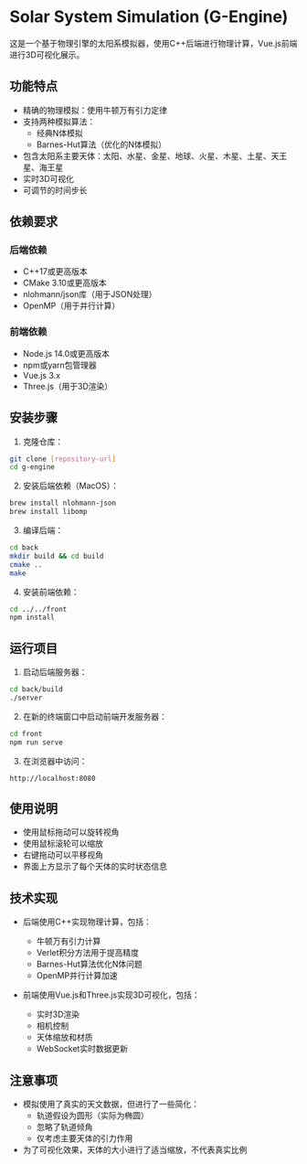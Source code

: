 # Solar System Simulation (G-Engine)

这是一个基于物理引擎的太阳系模拟器，使用C++后端进行物理计算，Vue.js前端进行3D可视化展示。

## 功能特点

- 精确的物理模拟：使用牛顿万有引力定律
- 支持两种模拟算法：
  - 经典N体模拟
  - Barnes-Hut算法（优化的N体模拟）
- 包含太阳系主要天体：太阳、水星、金星、地球、火星、木星、土星、天王星、海王星
- 实时3D可视化
- 可调节的时间步长

## 依赖要求

### 后端依赖
- C++17或更高版本
- CMake 3.10或更高版本
- nlohmann/json库（用于JSON处理）
- OpenMP（用于并行计算）

### 前端依赖
- Node.js 14.0或更高版本
- npm或yarn包管理器
- Vue.js 3.x
- Three.js（用于3D渲染）

## 安装步骤

1. 克隆仓库：
```bash
git clone [repository-url]
cd g-engine
```

2. 安装后端依赖（MacOS）：
```bash
brew install nlohmann-json
brew install libomp
```

3. 编译后端：
```bash
cd back
mkdir build && cd build
cmake ..
make
```

4. 安装前端依赖：
```bash
cd ../../front
npm install
```

## 运行项目

1. 启动后端服务器：
```bash
cd back/build
./server
```

2. 在新的终端窗口中启动前端开发服务器：
```bash
cd front
npm run serve
```

3. 在浏览器中访问：
```
http://localhost:8080
```

## 使用说明

- 使用鼠标拖动可以旋转视角
- 使用鼠标滚轮可以缩放
- 右键拖动可以平移视角
- 界面上方显示了每个天体的实时状态信息

## 技术实现

- 后端使用C++实现物理计算，包括：
  - 牛顿万有引力计算
  - Verlet积分方法用于提高精度
  - Barnes-Hut算法优化N体问题
  - OpenMP并行计算加速
  
- 前端使用Vue.js和Three.js实现3D可视化，包括：
  - 实时3D渲染
  - 相机控制
  - 天体缩放和材质
  - WebSocket实时数据更新

## 注意事项

- 模拟使用了真实的天文数据，但进行了一些简化：
  - 轨道假设为圆形（实际为椭圆）
  - 忽略了轨道倾角
  - 仅考虑主要天体的引力作用
- 为了可视化效果，天体的大小进行了适当缩放，不代表真实比例
